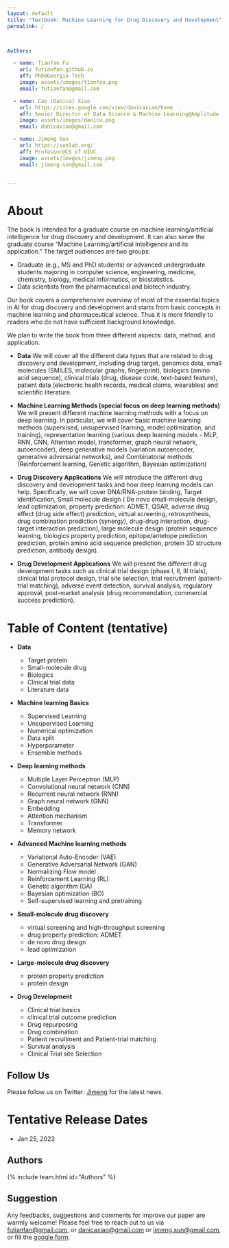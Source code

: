 ```yaml
---
layout: default
title: "Textbook: Machine Learning for Drug Discovery and Development"
permalink: /



Authors:

  - name: Tianfan Fu 
    url: futianfan.github.io
    aff: PhD@Georgia Tech
    image: assets/images/tianfan.png 
    email: futianfan@gmail.com

  - name: Cao (Danica) Xiao 
    url: https://sites.google.com/view/danicaxiao/home
    aff: Senior Director of Data Science & Machine Learning@Amplitude
    image: assets/images/danica.png 
    email: danicaxiao@gmail.com

  - name: Jimeng Sun
    url: https://sunlab.org/
    aff: Professor@CS of UIUC
    image: assets/images/jimeng.png 
    email: jimeng.sun@gmail.com


---
```


# About

The book is intended for a graduate course on machine learning/artificial intelligence for drug discovery and development. It can also serve the graduate course “Machine Learning/artificial intelligence and its application.” The target audiences are two groups: 
- Graduate (e.g., MS and PhD students) or advanced undergraduate students majoring in computer science, engineering, medicine, chemistry, biology, medical informatics, or biostatistics.  
- Data scientists from the pharmaceutical and biotech industry.


Our book covers a comprehensive overview of most of the essential topics in AI for drug discovery and development and starts from basic concepts in machine learning and pharmaceutical science. Thus it is more friendly to readers who do not have sufficient background knowledge. 

We plan to write the book from three different aspects: data, method, and application.

- **Data** We will cover all the different data types that are related to drug discovery and development, including drug target, genomics data, small molecules (SMILES, molecular graphs, fingerprint), biologics (amino acid sequence), clinical trials (drug, disease code, text-based feature), patient data (electronic health records, medical claims, wearables) and scientific literature. 

- **Machine Learning Methods (special focus on deep learning methods)** We will present different machine learning methods with a focus on deep learning. In particular, we will cover basic machine learning methods (supervised, unsupervised learning, model optimization, and training), representation learning (various deep learning models - MLP, RNN, CNN, Attention model, transformer, graph neural network, autoencoder), deep generative models (variation autoencoder, generative adversarial networks), and Combinatorial methods (Reinforcement learning, Genetic algorithm, Bayesian optimization)

- **Drug Discovery Applications** We will introduce the different drug discovery and development tasks and how deep learning models can help. Specifically, we will cover DNA/RNA-protein binding, Target identification, Small molecule design ( De novo small-molecule design, lead optimization, property prediction: ADMET, QSAR, adverse drug effect (drug side effect) prediction, virtual screening, retrosynthesis, drug combination prediction (synergy), drug-drug interaction, drug-target interaction prediction),  large molecule design (protein sequence learning, biologics property prediction, epitope/antetope prediction prediction,  protein amino acid sequence prediction, protein 3D structure prediction, antibody design).

- **Drug Development Applications** We will present the different drug development tasks such as clinical trial design (phase I, II, III trials), clinical trial protocol design, trial site selection, trial recruitment (patient-trial matching), adverse event detection, survival analysis, regulatory approval, post-market analysis (drug recommendation, commercial success prediction). 





# Table of Content (tentative)

- **Data**
  - Target protein
  - Small-molecule drug
  - Biologics 
  - Clinical trial data 
  - Literature data 


- **Machine learning Basics**
  - Supervised Learning 
  - Unsupervised Learning  
  - Numerical optimization
  - Data split
  - Hyperparameter
  - Ensemble methods 

- **Deep learning methods**
  - Multiple Layer Perceptron (MLP)
  - Convolutional neural network (CNN)
  - Recurrent neural network (RNN)
  - Graph neural network (GNN)
  - Embedding
  - Attention mechanism
  - Transformer
  - Memory network

- **Advanced Machine learning methods**
  - Variational Auto-Encoder (VAE)
  - Generative Adversarial Network (GAN)
  - Normalizing Flow model
  - Reinforcement Learning (RL)
  - Genetic algorithm (GA)
  - Bayesian optimization (BO)
  - Self-supervised learning and pretraining

- **Small-molecule drug discovery**
  - virtual screening and high-throughput screening 
  - drug property prediction: ADMET 
  - de novo drug design 
  - lead optimization 

- **Large-molecule drug discovery**
  - protein property prediction 
  - protein design


- **Drug Development**
  - Clinical trial basics 
  - clinical trial outcome prediction 
  - Drug repurposing 
  - Drug combination 
  - Patient recruitment and Patient-trial matching
  - Survival analysis 
  - Clinical Trial site Selection


## Follow Us

Please follow us on Twitter: [Jimeng](https://twitter.com/jimeng) for the latest news. 
<!-- , or join us on the [Slack](https://join.slack.com/t/ai4sciencecommunity/shared_invite/zt-ztw3600x-TR5EdX~NnnlW7g3lkM8HnQ) for active discussions. -->


# Tentative Release Dates 

- Jan 25, 2023


## Authors

{% include team.html id="Authors" %}


## Suggestion

Any feedbacks, suggestions and comments for improve our paper are warmly welcome! Please feel free to reach out to us via futianfan@gmail.com, or danicaxiao@gmail.com or jimeng.sun@gmail.com, or fill the [google form](https://forms.gle/tDGkWFrASThTSa86A). 



















